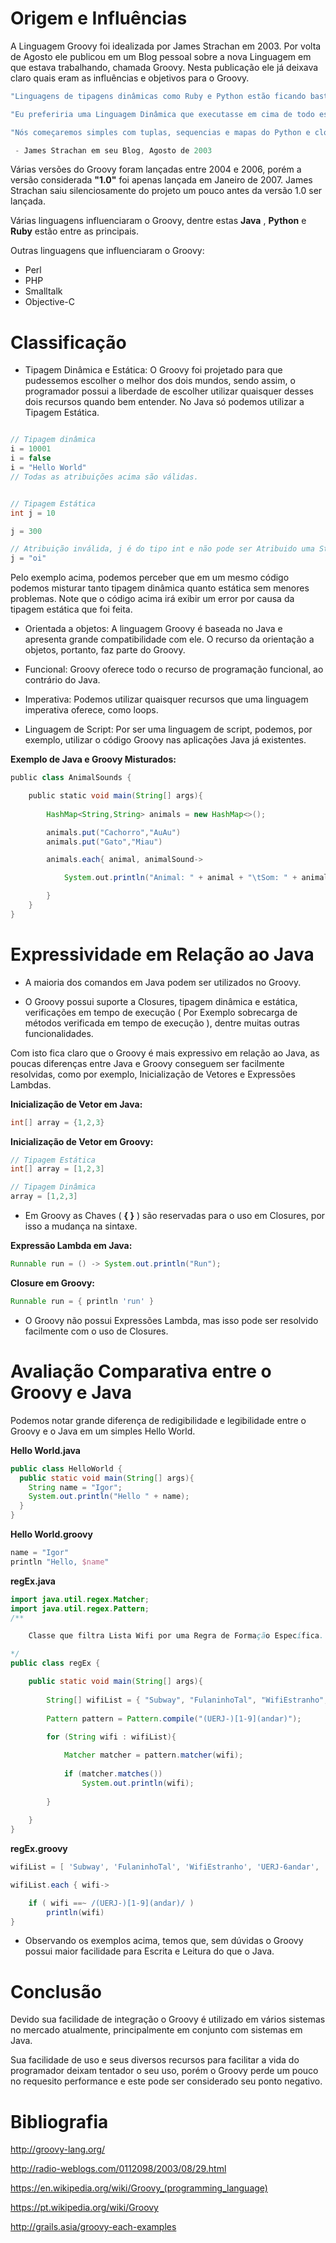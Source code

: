 # Origem e Influências

A Linguagem Groovy foi idealizada por James Strachan em 2003. Por volta de Agosto ele publicou em um Blog pessoal sobre a nova Linguagem em que estava trabalhando, chamada Groovy. Nesta publicação ele já deixava claro quais eram as influências e objetivos para o Groovy.

``` groovy
"Linguagens de tipagens dinâmicas como Ruby e Python estão ficando bastante populares pelo visto. Eu ainda não estou convencido que todos nós devemos mover para linguagens de tipagens dinâmicas tão cedo, entretanto eu não vejo rasão para que não possamos usar tanto linguagens de tipagem dinâmica quanto tipagem estática e escolher a melhor ferramenta para o trabalho."

"Eu preferiria uma Linguagem Dinâmica que executasse em cima de todo esse monte de código Java por aí e na JVM."

"Nós começaremos simples com tuplas, sequencias e mapas do Python e closures do Ruby, mantendo-se conciso, com tipagem dinâmica porém com um estilo Java."

 - James Strachan em seu Blog, Agosto de 2003
``` 

Várias versões do Groovy foram lançadas entre 2004 e 2006, porém a versão considerada **"1.0"** foi apenas lançada em Janeiro de 2007. James Strachan saiu silenciosamente do projeto um pouco antes da versão 1.0 ser lançada.

Várias linguagens influenciaram o Groovy, dentre estas **Java** , **Python** e **Ruby** estão entre as principais.

Outras linguagens que influenciaram o Groovy:

* Perl 
* PHP
* Smalltalk 
* Objective-C

# Classificação

* Tipagem Dinâmica e Estática: O Groovy foi projetado para que pudessemos escolher o melhor dos dois mundos, sendo assim, o programador possui a liberdade de escolher utilizar quaisquer desses dois recursos quando bem entender. No Java só podemos utilizar a Tipagem Estática.

``` Groovy

// Tipagem dinâmica
i = 10001
i = false
i = "Hello World"
// Todas as atribuições acima são válidas.


// Tipagem Estática
int j = 10

j = 300

// Atribuição inválida, j é do tipo int e não pode ser Atribuido uma String.
j = "oi"
```

Pelo exemplo acima, podemos perceber que em um mesmo código podemos misturar tanto tipagem dinâmica quanto estática sem menores problemas. Note que o código acima irá exibir um error por causa da tipagem estática que foi feita.

* Orientada a objetos: A linguagem Groovy é baseada no Java e apresenta grande compatibilidade com ele. O recurso da orientação a objetos, portanto, faz parte do Groovy.

* Funcional: Groovy oferece todo o recurso de programação funcional, ao contrário do Java.

* Imperativa: Podemos utilizar quaisquer recursos que uma linguagem imperativa oferece, como loops.

* Linguagem de Script: Por ser uma linguagem de script, podemos, por exemplo, utilizar o código Groovy nas aplicações Java já existentes.

**Exemplo de Java e Groovy Misturados:**

``` Groovy
public class AnimalSounds {

    public static void main(String[] args){     
       
        HashMap<String,String> animals = new HashMap<>();

        animals.put("Cachorro","AuAu")
        animals.put("Gato","Miau")

        animals.each{ animal, animalSound->

            System.out.println("Animal: " + animal + "\tSom: " + animalSound)

        }
    } 
}​
```

# Expressividade em Relação ao Java

* A maioria dos comandos em Java podem ser utilizados no Groovy.

* O Groovy possui suporte a Closures, tipagem dinâmica e estática, verificações em tempo de execução ( Por Exemplo sobrecarga de métodos verificada em tempo de execução ), dentre muitas outras funcionalidades.

Com isto fica claro que o Groovy é mais expressivo em relação ao Java, as poucas diferenças entre Java e Groovy conseguem ser facilmente resolvidas, como por exemplo, Inicialização de Vetores e Expressões Lambdas.

**Inicialização de Vetor em Java:**

``` Java
int[] array = {1,2,3}
```

**Inicialização de Vetor em Groovy:**

``` Groovy
// Tipagem Estática
int[] array = [1,2,3]

// Tipagem Dinâmica
array = [1,2,3]
```

* Em Groovy as Chaves ( **{ }** ) são reservadas para o uso em Closures, por isso a mudança na sintaxe.  

**Expressão Lambda em Java:**

``` Java
Runnable run = () -> System.out.println("Run");
```

**Closure em Groovy:** 

``` Groovy
Runnable run = { println 'run' }
```

* O Groovy não possui Expressões Lambda, mas isso pode ser resolvido facilmente com o uso de Closures.

# Avaliação Comparativa entre o Groovy e Java

Podemos notar grande diferença de redigibilidade e legibilidade entre o Groovy e o Java em um simples Hello World.

**Hello World.java**

``` java
public class HelloWorld {
  public static void main(String[] args){   
	String name = "Igor"; 
	System.out.println("Hello " + name);
  }
}  
```

**Hello World.groovy**
``` groovy
name = "Igor"
println "Hello, $name"
```


**regEx.java**

``` java
import java.util.regex.Matcher;
import java.util.regex.Pattern;
/**

	Classe que filtra Lista Wifi por uma Regra de Formação Específica.

*/
public class regEx {

	public static void main(String[] args){
	
		String[] wifiList = { "Subway", "FulaninhoTal", "WifiEstranho", "UERJ-6andar", "UERJ-7andar" };
		
		Pattern pattern = Pattern.compile("(UERJ-)[1-9](andar)");
	
		for (String wifi : wifiList){

			Matcher matcher = pattern.matcher(wifi);
			
			if (matcher.matches())
				System.out.println(wifi);
		
		}
	
	}
}
```

**regEx.groovy**

``` groovy
wifiList = [ 'Subway', 'FulaninhoTal', 'WifiEstranho', 'UERJ-6andar', 'UERJ-7andar' ]

wifiList.each { wifi->

    if ( wifi ==~ /(UERJ-)[1-9](andar)/ )
	    println(wifi)
}
```


* Observando os exemplos acima, temos que, sem dúvidas o Groovy possui maior facilidade para Escrita e Leitura do que o Java.

# Conclusão

Devido sua facilidade de integração o Groovy é utilizado em vários sistemas no mercado atualmente, principalmente em conjunto com sistemas em Java.

Sua facilidade de uso e seus diversos recursos para facilitar a vida do programador deixam tentador o seu uso, porém o Groovy perde um pouco no requesito performance e este pode ser considerado seu ponto negativo.

# Bibliografia

http://groovy-lang.org/

http://radio-weblogs.com/0112098/2003/08/29.html

https://en.wikipedia.org/wiki/Groovy_(programming_language)

https://pt.wikipedia.org/wiki/Groovy

http://grails.asia/groovy-each-examples